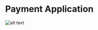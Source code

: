 # Payment Application

![alt text](https://github.com/[HusseinElsaka]/[Payment-Application]/blob/[master]/image.jpg?raw=true)
